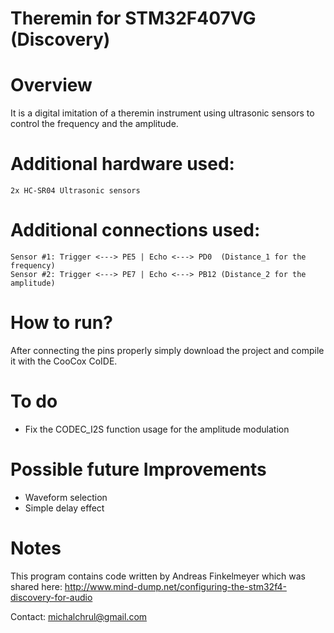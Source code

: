 # Theremin for STM32F407VG (Discovery)

# Overview
It is a digital imitation of a theremin instrument using ultrasonic sensors to control the frequency and the amplitude.

# Additional hardware used:
	2x HC-SR04 Ultrasonic sensors

# Additional connections used:
	Sensor #1: Trigger <---> PE5 | Echo <---> PD0  (Distance_1 for the frequency)
	Sensor #2: Trigger <---> PE7 | Echo <---> PB12 (Distance_2 for the amplitude)

# How to run?
After connecting the pins properly simply download the project and compile it with the CooCox CoIDE.

# To do
- Fix the CODEC_I2S function usage for the amplitude modulation
# Possible future Improvements

- Waveform selection
- Simple delay effect

# Notes
 This program contains code written by Andreas Finkelmeyer which was shared here:
 http://www.mind-dump.net/configuring-the-stm32f4-discovery-for-audio
 <br />
 
Contact: michalchrul@gmail.com

